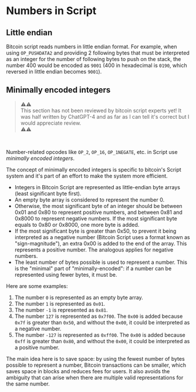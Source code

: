 # Numbers in Script
## Little endian
Bitcoin script reads numbers in little endian format. For example, when using `OP_PUSHDATA2` and providing 2 following bytes that must be interpreted as an integer for the number of following bytes to push on the stack, the number 400 would be encoded as `9001` (400 in hexadecimal is `0190`, which reversed in little endian becomes `9001`).

## Minimally encoded integers
>:warning::warning:  
>This section has not been reviewed by bitcoin script experts yet! It was half written by ChatGPT-4 and as far as I can tell it's correct but I would appreciate review.  
>:warning::warning:

<br>

Number-related opcodes like `OP_2`, `OP_16`, `OP_1NEGATE`, etc. in Script use _minimally encoded integers_.

The concept of minimally encoded integers is specific to bitcoin's Script system and it's part of an effort to make the system more efficient.

- Integers in Bitcoin Script are represented as little-endian byte arrays (least significant byte first).
- An empty byte array is considered to represent the number 0.
- Otherwise, the most significant byte of an integer should be between 0x01 and 0x80 to represent positive numbers, and between 0x81 and 0x8000 to represent negative numbers. If the most significant byte equals to 0x80 or 0x8000, one more byte is added.
- If the most significant byte is greater than 0x50, to prevent it being interpreted as a negative number (Bitcoin Script uses a format known as "sign-magnitude"), an extra 0x00 is added to the end of the array. This represents a positive number. The analogous applies for negative numbers.
- The least number of bytes possible is used to represent a number. This is the "minimal" part of "minimally-encoded": if a number can be represented using fewer bytes, it must be.
  
Here are some examples:
1. The number `0` is represented as an empty byte array.
2. The number `1` is represented as `0x01`.
3. The number `-1` is represented as `0x81`.
4. The number `127` is represented as `0x7f00`. The `0x00` is added because `0x7f` is greater than `0x50`, and without the `0x00`, it could be interpreted as a negative number.
5. The number `-127` is represented as `0xff00`. The `0x00` is added because `0xff` is greater than `0x80`, and without the `0x00`, it could be interpreted as a positive number.

The main idea here is to save space: by using the fewest number of bytes possible to represent a number, Bitcoin transactions can be smaller, which saves space in blocks and reduces fees for users. It also avoids the ambiguity that can arise when there are multiple valid representations for the same number.
